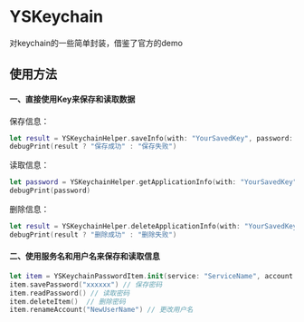 # YSKeychain

对keychain的一些简单封装，借鉴了官方的demo



## 使用方法

#### 一、直接使用Key来保存和读取数据

保存信息：

```swift
let result = YSKeychainHelper.saveInfo(with: "YourSavedKey", password: text)
debugPrint(result ? "保存成功" : "保存失败")
```

读取信息：

```swift
let password = YSKeychainHelper.getApplicationInfo(with: "YourSavedKey")
debugPrint(password)
```

删除信息：

```swift
let result = YSKeychainHelper.deleteApplicationInfo(with: "YourSavedKey")
debugPrint(result ? "删除成功" : "删除失败")
```



#### 二、使用服务名和用户名来保存和读取信息

```swift
let item = YSKeychainPasswordItem.init(service: "ServiceName", account: "UserName", accessGroup: nil)
item.savePassword("xxxxxx") // 保存密码
item.readPassword() // 读取密码
item.deleteItem()  // 删除密码
item.renameAccount("NewUserName") // 更改用户名
```